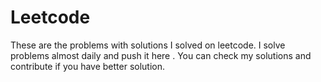 # Leetcode
These are the problems with solutions I solved on leetcode.
I solve problems almost daily and push it here .
You can check my solutions and contribute if you have better solution.